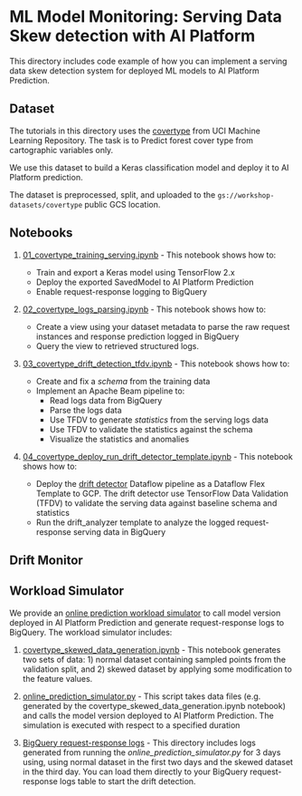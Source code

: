 # ML Model Monitoring: Serving Data Skew detection with AI Platform

This directory includes code example of how you can implement a serving data skew detection system for deployed ML
models to AI Platform Prediction.

## Dataset

The tutorials in this directory uses the [covertype](https://archive.ics.uci.edu/ml/datasets/covertype) from 
UCI Machine Learning Repository. The task is to Predict forest cover type from cartographic variables only.

We use this dataset to build a Keras classification model and deploy it to AI Platform prediction.

The dataset is preprocessed, split, and uploaded to the `gs://workshop-datasets/covertype` public GCS location. 

## Notebooks

1. [01_covertype_training_serving.ipynb](01_covertype_training_serving.ipynb) - This notebook shows how to:
    * Train and export a Keras model using TensorFlow 2.x
    * Deploy the exported SavedModel to AI Platform Prediction
    * Enable request-response logging to BigQuery
    
2. [02_covertype_logs_parsing.ipynb](02_covertype_logs_parsing.ipynb) - This notebook shows how to:
    * Create a view using your dataset metadata to parse the raw request instances and response prediction 
    logged in BigQuery
    * Query the view to retrieved structured logs.

2. [03_covertype_drift_detection_tfdv.ipynb](03_covertype_drift_detection_tfdv.ipynb) - This notebook shows how to:
    * Create and fix a *schema* from the training data
    * Implement an Apache Beam pipeline to: 
        * Read logs data from BigQuery
        * Parse the logs data
        * Use TFDV to generate *statistics* from the serving logs data 
        * Use TFDV to validate the statistics against the schema
        * Visualize the statistics and anomalies

3. [04_covertype_deploy_run_drift_detector_template.ipynb](04_covertype_deploy_run_drift_detector_template.ipynb) -
This notebook shows how to:
    * Deploy the [drift detector](drift_monitor/drift_detector) Dataflow pipeline as a Dataflow Flex Template to GCP.
     The drift detector use TensorFlow Data Validation (TFDV) to validate the serving data against 
     baseline schema and statistics
    * Run the drift_analyzer template to analyze the logged request-response serving data in BigQuery


## Drift Monitor

## Workload Simulator

We provide an [online prediction workload simulator](workload_simulator) to call model version deployed in AI Platform
Prediction and generate request-response logs to BigQuery. The workload simulator includes:
    
 1. [covertype_skewed_data_generation.ipynb](workload_simulator/covertype_skewed_data_generation.ipynb) - This notebook 
 generates two sets of data: 1) normal dataset containing sampled points from the validation split, and 2) skewed dataset
 by applying some modification to the feature values.
 
 2. [online_prediction_simulator.py](workload_simulator/online_prediction_simulator.py) - This script takes data files 
 (e.g. generated by the covertype_skewed_data_generation.ipynb notebook) and calls the model version deployed to
  AI Platform Prediction. The simulation is executed with respect to a specified duration
  
 3. [BigQuery request-response logs](workload_simulator/bq_request_response_logs) - This directory includes logs 
 generated from running the *online_prediction_simulator.py* for 3 days using, using normal dataset in the first two days
 and the skewed dataset in the third day. You can load them directly to your BigQuery request-response logs table
 to start the drift detection.
 
 



